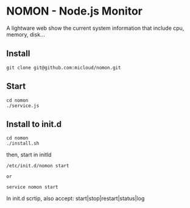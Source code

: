 NOMON - Node.js Monitor
====

A lightware web show the current system information that include cpu, memory, disk...

## Install

```
git clone git@github.com:micloud/nomon.git
```

## Start

```
cd nomon
./service.js
```

## Install to init.d

```
cd nomon
./install.sh
```

then, start in initld

```
/etc/init.d/nomon start

or

service nomon start
```

In init.d scrtip, also accept: start|stop|restart|status|log


